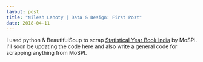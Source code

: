 ```yaml
---
layout: post
title: "Nilesh Lahoty | Data & Design: First Post"
date: 2018-04-11
---
```


I used python & BeautifulSoup to scrap [Statistical Year Book India](http://mospi.nic.in/publication/statistical-year-book-india) by MoSPI. I'll soon be updating the code here and also write a general code for scrapping anything from MoSPI.
